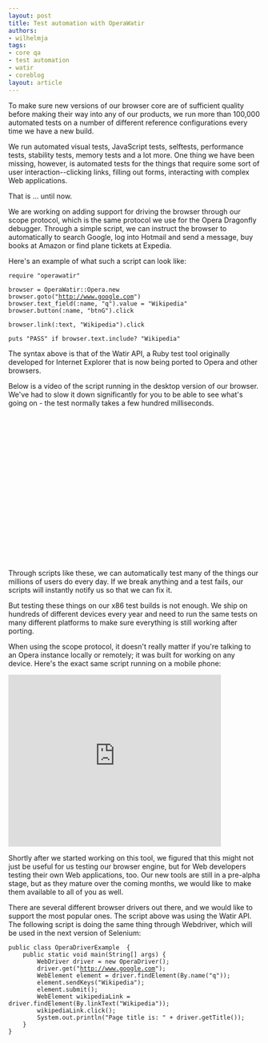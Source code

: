 ```yaml
---
layout: post
title: Test automation with OperaWatir
authors:
- wilhelmja
tags:
- core qa
- test automation
- watir
- coreblog
layout: article
---
```

<p>To make sure new versions of our browser core are of sufficient quality before making their way into any of our products, we run more than 100,000 automated tests on a number of different reference configurations every time we have a new build.

<p>We run automated visual tests, JavaScript tests, selftests, performance tests, stability tests, memory tests and a lot more. One thing we have been missing, however, is automated tests for the things that require some sort of user interaction--clicking links, filling out forms, interacting with complex Web applications.

<p>That is ... until now.

<p>We are working on adding support for driving the browser through our scope protocol, which is the same protocol we use for the Opera Dragonfly debugger. Through a simple script, we can instruct the browser to automatically to search Google, log into Hotmail and send a message, buy books at Amazon or find plane tickets at Expedia.

<p>Here&#39;s an example of what such a script can look like:

<pre><code>require &quot;operawatir&quot;

browser = OperaWatir::Opera.new
browser.goto(&quot;<a href="http://www.google.com" target="_blank">http://www.google.com</a>&quot;)
browser.text_field(:name, &quot;q&quot;).value = &quot;Wikipedia&quot;
browser.button(:name, &quot;btnG&quot;).click

browser.link(:text, &quot;Wikipedia&quot;).click

puts &quot;PASS&quot; if browser.text.include? &quot;Wikipedia&quot;</code></pre>

<p>The syntax above is that of the Watir API, a Ruby test tool originally developed for Internet Explorer that is now being ported to Opera and other browsers.

<p>Below is a video of the script running in the desktop version of our browser. We&#39;ve had to slow it down significantly for you to be able to see what&#39;s going on - the test normally takes a few hundred milliseconds.

<object width="480" height="295"><param name="movie" value="http://www.youtube.com/v/6jbEpYjWisU&amp;hl=en&amp;fs=1" /><param name="allowFullScreen" value="true" /><param name="allowscriptaccess" value="never" /><embed src="http://www.youtube.com/v/6jbEpYjWisU&amp;hl=en&amp;fs=1" type="application/x-shockwave-flash" allowfullscreen="true" width="480" height="295" allowscriptaccess="never" /></object>

<p>Through scripts like these, we can automatically test many of the things our millions of users do every day. If we break anything and a test fails, our scripts will instantly notify us so that we can fix it.

<p>But testing these things on our x86 test builds is not enough. We ship on hundreds of different devices every year and need to run the same tests on many different platforms to make sure everything is still working after porting.

<p>When using the scope protocol, it doesn&#39;t really matter if you&#39;re talking to an Opera instance locally or remotely; it was built for working on any device. Here&#39;s the exact same script running on a mobile phone:

<object width="425" height="344"><param name="movie" value="http://www.youtube.com/v/taqqlReb7pA&amp;hl=en&amp;fs=1" /><param name="allowFullScreen" value="true" /><param name="allowscriptaccess" value="never" /><embed src="http://www.youtube.com/v/taqqlReb7pA&amp;hl=en&amp;fs=1" type="application/x-shockwave-flash" allowfullscreen="true" width="425" height="344" allowscriptaccess="never" /></object>

<p>Shortly after we started working on this tool, we figured that this might not just be useful for us testing our browser engine, but for Web developers testing their own Web applications, too. Our new tools are still in a pre-alpha stage, but as they mature over the coming months, we would like to make them available to all of you as well.

<p>There are several different browser drivers out there, and we would like to support the most popular ones. The script above was using the Watir API. The following script is doing the same thing through Webdriver, which will be used in the next version of Selenium:

<pre><code>public class OperaDriverExample  {
    public static void main(String[] args) {
        WebDriver driver = new OperaDriver();
        driver.get(&quot;<a href="http://www.google.com" target="_blank">http://www.google.com</a>&quot;);
        WebElement element = driver.findElement(By.name(&quot;q&quot;));
        element.sendKeys(&quot;Wikipedia&quot;);
        element.submit();
        WebElement wikipediaLink = driver.findElement(By.linkText(&quot;Wikipedia&quot;));
        wikipediaLink.click();
        System.out.println(&quot;Page title is: &quot; + driver.getTitle());
    }
}</code></pre>

</p></p></p></p></p></p></p></p></p></p></p></p>
